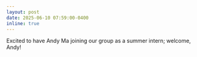 ```yaml
---
layout: post
date: 2025-06-10 07:59:00-0400
inline: true
---
```


Excited to have Andy Ma joining our group as a summer intern; welcome, Andy!
